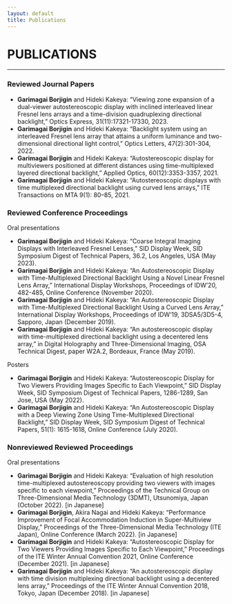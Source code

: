 ```yaml
---
layout: default
title: Publications
---
```


# PUBLICATIONS
---
### Reviewed Journal Papers
- **Garimagai Borjigin** and Hideki Kakeya: “Viewing zone expansion of a dual-viewer autostereoscopic display with inclined interleaved linear Fresnel lens arrays and a time-division quadruplexing directional backlight,” Optics Express, 31(11):17321-17330, 2023.
- **Garimagai Borjigin** and Hideki Kakeya: “Backlight system using an interleaved Fresnel lens array that attains a uniform luminance and two-dimensional directional light control,” Optics Letters, 47(2):301-304, 2022.
- **Garimagai Borjigin** and Hideki Kakeya: “Autostereoscopic display for multiviewers positioned at different distances using time-multiplexed layered directional backlight,” Applied Optics, 60(12):3353-3357, 2021.
- **Garimagai Borjigin** and Hideki Kakeya: “Autostereoscopic displays with time multiplexed directional backlight using curved lens arrays,” ITE Transactions on MTA 9(1): 80–85, 2021.

### Reviewed Conference Proceedings
Oral presentations
- **Garimagai Borjigin** and Hideki Kakeya: “Coarse Integral Imaging Displays with Interleaved Fresnel Lenses,” SID Display Week, SID Symposium Digest of Technical Papers, 36.2, Los Angeles, USA (May 2023).
- **Garimagai Borjigin** and Hideki Kakeya: “An Autostereoscopic Display with Time-Multiplexed Directional Backlight Using a Novel Linear Fresnel Lens Array,” International Display Workshops, Proceedings of IDW’20, 482-485, Online Conference (November 2020).
- **Garimagai Borjigin** and Hideki Kakeya: “An Autostereoscopic Display with Time-Multiplexed Directional Backlight Using a Curved Lens Array,” International Display Workshops, Proceedings of IDW’19, 3DSA5/3D5-4, Sapporo, Japan (December 2019).
- **Garimagai Borjigin** and Hideki Kakeya: “An autostereoscopic display with time-multiplexed directional backlight using a decentered lens array,” in Digital Holography and Three-Dimensional Imaging, OSA Technical Digest, paper W2A.2, Bordeaux, France (May 2019).

Posters
- **Garimagai Borjigin** and Hideki Kakeya: “Autostereoscopic Display for Two Viewers Providing Images Specific to Each Viewpoint,” SID Display Week, SID Symposium Digest of Technical Papers, 1286-1289, San Jose, USA (May 2022).
- **Garimagai Borjigin** and Hideki Kakeya: “An Autostereoscopic Display with a Deep Viewing Zone Using Time-Multiplexed Directional Backlight,” SID Display Week, SID Symposium Digest of Technical Papers, 51(1): 1615-1618, Online Conference (July 2020).

### Nonreviewed Reviewed Proceedings
Oral presentations
- **Garimagai Borjigin** and Hideki Kakeya: “Evaluation of high resolution time-multiplexed autostereoscopy providing two viewers with images specific to each viewpoint,” Proceedings of the Technical Group on Three-Dimensional Media Technology (3DMT), Utsunomiya, Japan (October 2022). [in Japanese]
- **Garimagai Borjigin**, Akira Nagai and Hideki Kakeya: “Performance Improvement of Focal Accommodation Induction in Super-Multiview Display,” Proceedings of the Three-Dimensional Media Technology (ITE Japan), Online Conference (March 2022). [in Japanese]
- **Garimagai Borjigin** and Hideki Kakeya: “Autostereoscopic Display for Two Viewers Providing Images Specific to Each Viewpoint,” Proceedings of the ITE Winter Annual Convention 2021, Online Conference (December 2021). [in Japanese]
- **Garimagai Borjigin** and Hideki Kakeya: “An autostereoscopic display with time division multiplexing directional backlight using a decentered lens array,” Proceedings of the ITE Winter Annual Convention 2018, Tokyo, Japan (December 2018). [in Japanese]